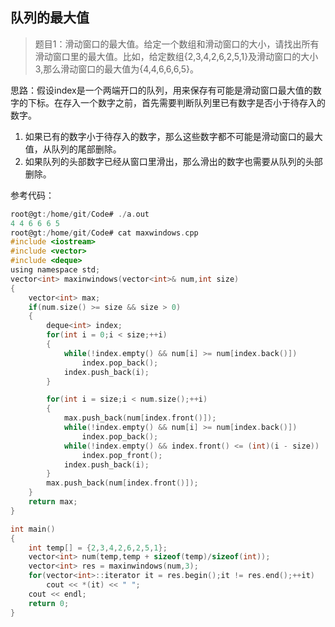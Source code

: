 ## 队列的最大值
> 题目1：滑动窗口的最大值。给定一个数组和滑动窗口的大小，请找出所有滑动窗口里的最大值。比如，给定数组{2,3,4,2,6,2,5,1}及滑动窗口的大小3,那么滑动窗口的最大值为{4,4,6,6,6,5}。

思路：假设index是一个两端开口的队列，用来保存有可能是滑动窗口最大值的数字的下标。在存入一个数字之前，首先需要判断队列里已有数字是否小于待存入的数字。  
1. 如果已有的数字小于待存入的数字，那么这些数字都不可能是滑动窗口的最大值，从队列的尾部删除。
2. 如果队列的头部数字已经从窗口里滑出，那么滑出的数字也需要从队列的头部删除。

参考代码：
```c
root@gt:/home/git/Code# ./a.out 
4 4 6 6 6 5 
root@gt:/home/git/Code# cat maxwindows.cpp 
#include <iostream>
#include <vector>
#include <deque>
using namespace std;
vector<int> maxinwindows(vector<int>& num,int size)
{
	vector<int> max;
	if(num.size() >= size && size > 0)
	{
		deque<int> index;
		for(int i = 0;i < size;++i)
		{
			while(!index.empty() && num[i] >= num[index.back()])
				index.pop_back();
			index.push_back(i);
		}

		for(int i = size;i < num.size();++i)
		{
			max.push_back(num[index.front()]);
			while(!index.empty() && num[i] >= num[index.back()])
				index.pop_back();
			while(!index.empty() && index.front() <= (int)(i - size))
				index.pop_front();
			index.push_back(i);
		}	
		max.push_back(num[index.front()]);
	}
	return max;
}

int main()
{
	int temp[] = {2,3,4,2,6,2,5,1};
	vector<int> num(temp,temp + sizeof(temp)/sizeof(int));
	vector<int> res = maxinwindows(num,3);
	for(vector<int>::iterator it = res.begin();it != res.end();++it)
		cout << *(it) << " ";
	cout << endl;
	return 0;
}

```


